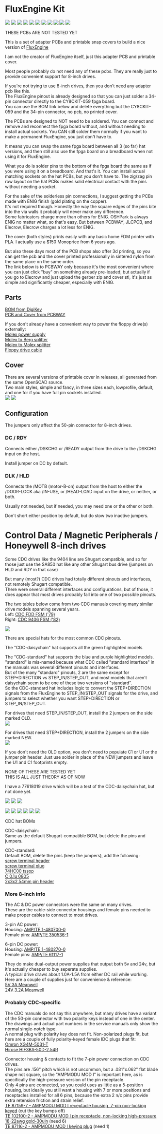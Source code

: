 # FluxEngine Kit

![](PCB/out/FluxEngine_Hat.jpg)
![](PCB/out/FluxEngine_Hat.2.jpg)
![](PCB/out/FluxEngine_Hat.3.jpg)
![](PCB/out/FluxEngine_Hat.4.jpg)
![](PCB/out/FluxEngine_Hat.5.jpg)
![](PCB/out/FluxEngine_Hat.6.jpg)
![](PCB/out/SimpleCover_front.jpg)
![](PCB/out/SimpleCover_back.jpg)
![](PCB/out/FluxEngine_Hat.top.jpg)
![](PCB/out/FluxEngine_Hat.bottom.jpg)
![](PCB/out/FluxEngine_Hat.svg)

THESE PCBs ARE NOT TESTED YET

This is a set of adapter PCBs and printable snap covers to build a nice version of [FluxEngine](http://cowlark.com/fluxengine/)

I am not the creator of FluxEngine itself, just this adapter PCB and printable cover.

Most people probably do not need any of these pcbs. They are really just to provide convenient support for 8-inch drives.

If you're not trying to use 8-inch drives, then you don't need any adapter pcb like this.  
The FluxEngine pinout is already designed so that you can just solder a 34-pin connector directly to the CY8CKIT-059 fpga board.  
You can use the BOM link below and delete everything but the CY8CKIT-059 and the 34-pin connector, no pcb, no printed cover.

The PCBs are designed to NOT need to be soldered. You can connect and remove and reconnect the fpga board without, and without needing to install actual sockets.
You CAN still solder them normally if you want to make a permanent FluxEngine, you just don't have to.

It means you can swap the same fpga board between all 3 (so far) hat versions, and then still also use the fpga board on a breadboard when not using it for FluxEngine.

What you do is solder pins to the bottom of the fpga board the same as if you were using it on a breadboard. And that's it. You can install actual matching sockets on the hat PCBs, but you don't have to. The zig/zag pin row layout on the hat PCBs makes solid electrical contact with the pins without needing a socket.

For the sake of the solderless pin connections, I suggest getting the PCBs made with ENIG finish (gold plating on the copper).  
It's not required though. Honestly the way the square edges of the pins bite into the via walls it probably will never make any difference.  
Some fabricators charge more than others for ENIG. OSHPark is always ENIG no matter what, so that's easy. But between PCBWAY, JLCPCB, and Elecrow, Elecrow charges a lot less for ENIG.

The cover (both styles) prints easily with any basic home FDM printer with PLA. I actually use a $150 Monoprice from 6 years ago.  

But also these days most of the PCB shops also offer 3d printing, so you can get the pcb and the cover printed professionally in sintered nylon from the same place on the same order.  
The link below is to PCBWAY only because it's the most convenient where you can just click "buy" on something already pre-loaded, but actually if you go to Elecrow and just upload the gerber zip and cover stl, it's just as simple and significantly cheaper, especially with ENIG.

## Parts
[BOM from DigiKey](https://www.digikey.com/short/q5zh79n9)  
[PCB and Cover from PCBWAY](https://www.pcbway.com/project/shareproject/FluxEngine_Hat_e3000eb5.html)

If you don't already have a convenient way to power the floppy drive(s) externally:  
[Molex power supply](https://amazon.com/dp/B000MGG6SC)  
[Molex to Berg splitter](https://amazon.com/dp/B0002J1KW6)  
[Molex to Molex splitter](https://amazon.com/dp/B00007JO36)  
[Floppy drive cable](https://amazon.com/dp/B07KDJTMGP)  

## Cover

There are several versions of printable cover in releases, all generated from the same OpenSCAD source.  
Two main styles, simple and fancy, in three sizes each, lowprofile, default, and one for if you have full pin sockets installed.  
![](CASE/out/FancyCover.jpg)
![](CASE/out/SimpleCover.jpg)

## Configuration

The jumpers only affect the 50-pin connector for 8-inch drives.  

### DC / RDY
Connects either /DSKCHG or /READY output from the drive to the /DSKCHG input on the host.  

Install jumper on DC by default.

### DLK / HLD
Connects the /MOTB (motor-B-on) output from the host to either the /DOOR-LOCK aka /IN-USE, or /HEAD-LOAD input on the drive, or neither, or both.

Usually not needed, but if needed, you may need one or the other or both.

Don't short either position by default, but do stow two inactive jumpers.

# Control Data / Magnetic Peripherals / Honeywell 8-inch drives

Some CDC drives like the 9404 line are Shugart compatible, and so for those just use the SA850 hat like any other Shugart bus drive (jumpers on HLD and RDY in that case)

But many (most?) CDC drives had totally different pinouts and interfaces, not remotely Shugart compatible.  
There were several different interfaces and configurations, but of those, it does appear that most drives probably fall into one of two possible pinouts.

The two tables below come from two CDC manuals covering many similar drive models spanning several years.  
Left: [CDC FDD FSM ('79)](PCB/datasheets/CDC_77834769_Y__FDD_FSM.pdf)  
Right: [CDC 9406 FSM ('82)](PCB/datasheets/CDC_77614903_AM__9406_FSM.pdf)  

![](PCB/datasheets/CDC_FDD_pinouts.png)

There are special hats for the most common CDC pinouts.

The "CDC-daisychain" hat supports all the green highlighted models.

The "CDC-standard" hat supports the blue and purple highlighted models.  
"standard" is mis-named because what CDC called "standard interface" in the manuals was several different pinouts and interfaces.  
But of the many "standard" pinouts, 2 are the same except for STEP+DIRECTION vs STEP_IN/STEP_OUT, and most models that aren't daisychain seem to be one of these two versions of "standard".  
So the CDC-standard hat includes logic to convert the STEP+DIRECTION signals from the FluxEngine to STEP_IN/STEP_OUT signals for the drive, and jumpers to select whether you want STEP+DIRECTION or STEP_IN/STEP_OUT.  

For drives that need STEP_IN/STEP_OUT, install the 2 jumpers on the side marked OLD.  
![](PCB/out/FluxEngine_Hat_CDC-standard.old.jpg)

For drives that need STEP+DIRECTION, install the 2 jumpers on the side marked NEW.  
![](PCB/out/FluxEngine_Hat_CDC-standard.new.jpg)

If you don't need the OLD option, you don't need to populate C1 or U1 or the jumper pin header. Just use solder in place of the NEW jumpers and leave the U1 and C1 footprints empty.


NONE OF THESE ARE TESTED YET  
THIS IS ALL JUST THEORY AS OF NOW

I have a 77618019 drive which will be a test of the CDC-daisychain hat, but not done yet.

![](PCB/out/FluxEngine_Hat_CDC-daisychain.svg)
![](PCB/out/FluxEngine_Hat_CDC-daisychain.top.jpg)
![](PCB/out/FluxEngine_Hat_CDC-daisychain.bottom.jpg)

![](PCB/out/FluxEngine_Hat_CDC-standard.svg)
![](PCB/out/FluxEngine_Hat_CDC-standard.jpg)
![](PCB/out/FluxEngine_Hat_CDC-standard.1.jpg)
![](PCB/out/FluxEngine_Hat_CDC-standard.2.jpg)
![](PCB/out/FluxEngine_Hat_CDC-standard.top.jpg)
![](PCB/out/FluxEngine_Hat_CDC-standard.bottom.jpg)

CDC hat BOMs

CDC-daisychain:  
Same as the default Shugart-compatible BOM, but delete the pins and jumpers.  

CDC-standard:  
Default BOM, delete the pins (keep the jumpers), add the following:  
[screw terminal header](https://www.digikey.com/en/products/detail/phoenix-contact/5452094/5186805)  
[screw terminal plug](https://www.digikey.com/en/products/detail/phoenix-contact/5452178/5187210)  
[74HC00 tssop](https://www.digikey.com/en/products/detail/texas-instruments/SN74HC00PWR/377066)  
[C 0.1u 0805](https://www.digikey.com/en/products/detail/kyocera-avx/KGM21NR71E104KT/1116281)  
[2x3x2.54mm pin header](https://www.digikey.com/en/products/detail/adam-tech/PH2-06-UA/9830396)  

### More 8-inch info

The AC & DC power connectors were the same on many drives.  
These are the cable-side connector housings and female pins needed to make proper cables to connect to most drives.

3-pin AC power:  
Housing: [AMP/TE 1-480700-0](https://www.digikey.com/en/products/detail/te-connectivity-amp-connectors/1-480700-0/29339)  
Female pins: [AMP/TE 350536-1](https://www.digikey.com/en/products/detail/te-connectivity-amp-connectors/350536-1/287712)

6-pin DC power:  
Housing: [AMP/TE 1-480270-0](https://www.digikey.com/en/products/detail/te-connectivity-amp-connectors/1-480270-0/15668)  
Female pins: [AMP/TE 61117-1](https://www.digikey.com/en/products/detail/te-connectivity-amp-connectors/61117-1/290254)

They do make dual-output power supplies that output both 5v and 24v, but it's actually cheaper to buy seperate supplies.  
A typical drive draws about 1.0A-1.5A from either DC rail while working.  
Here are a couple of supplies just for convenience & reference:  
[5V 3A Meanwell](https://www.digikey.com/en/products/detail/mean-well-usa-inc/RS-15-5/7706168)  
[24V 3.2A Meanwell](https://www.digikey.com/en/products/detail/mean-well-usa-inc/RS-15-5/7706168)

### Probably CDC-specific

The CDC manuals do not say this anywhere, but many drives have a variant of the 50-pin connector with two polarity keys instead of one in the center. The drawings and actual part numbers in the service manuals only show the normal single-notch type.  
A normal plug with polarity key does not fit. Non-polarized plugs fit, but here are a couple of fully polarity-keyed female IDC plugs that fit:  
[Omron XG4M-5031-T](https://www.digikey.com/en/products/detail/omron-electronics-inc-emc-div/XG4M-5031-T/1829402)  
[Hirose HIF3BA-50D-2.54R](https://www.digikey.com/en/products/detail/hirose-electric-co-ltd/HIF3BA-50D-2-54R-63/12758574)

Connector housing & contacts to fit the 7-pin power connection on CDC drives.  
The pins are .156" pitch which is not uncommon, but a .031"x.062" flat blade shape not square, so the "AMPMODU MOD I" is important here, as is specifically the high-pressure version of the pin receptacle.  
Only 4 pins are connected, so you could uses as little as a 5-position housing, but ideally you still want a housing with 7 or more positions and receptacles installed for all 6 pins, because the extra 2 n/c pins provide extra retension friction and strain relief.  
[TE 87159-7 - AMPMODU MOD I receptacle housing, 7-pin non-locking keyed](https://mou.sr/4bhcBrf) (cut the key bumps off)  
[TE 102100-2 - AMPMODU MOD I pin receptacle, non-locking high-pressure 18-22awg gold-30uin](https://mou.sr/44tt5K6) (need 6)  
[TE 87116-2 - AMPMODU MOD I keying plug](https://us.rs-online.com/product/te-connectivity/87116-2/70287356/) (need 1)  

